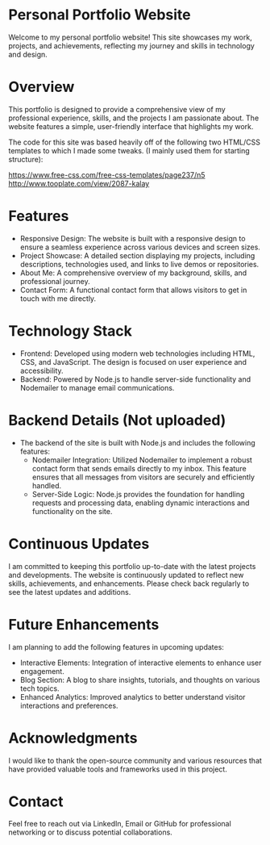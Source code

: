 # Personal Portfolio Website
Welcome to my personal portfolio website! This site showcases my work, projects, and achievements, reflecting my journey and skills in technology and design.

# Overview
This portfolio is designed to provide a comprehensive view of my professional experience, skills, and the projects I am passionate about. The website features a simple, user-friendly interface that highlights my work.

The code for this site was based heavily off of the following two HTML/CSS templates to which I made some tweaks. (I mainly used them for starting structure):

https://www.free-css.com/free-css-templates/page237/n5
http://www.tooplate.com/view/2087-kalay

# Features
  - Responsive Design: The website is built with a responsive design to ensure a seamless experience across various devices and screen sizes.
  - Project Showcase: A detailed section displaying my projects, including descriptions, technologies used, and links to live demos or repositories.
  - About Me: A comprehensive overview of my background, skills, and professional journey.
  - Contact Form: A functional contact form that allows visitors to get in touch with me directly.

# Technology Stack
  - Frontend: Developed using modern web technologies including HTML, CSS, and JavaScript. The design is focused on user experience and accessibility.
  - Backend: Powered by Node.js to handle server-side functionality and Nodemailer to manage email communications.
    
# Backend Details (Not uploaded)
 - The backend of the site is built with Node.js and includes the following features:
    - Nodemailer Integration: Utilized Nodemailer to implement a robust contact form that sends emails directly to my inbox. This feature ensures that all messages from visitors are securely and efficiently handled.
    - Server-Side Logic: Node.js provides the foundation for handling requests and processing data, enabling dynamic interactions and functionality on the site.
  
# Continuous Updates
I am committed to keeping this portfolio up-to-date with the latest projects and developments. The website is continuously updated to reflect new skills, achievements, and enhancements. Please check back regularly to see the latest updates and additions.

# Future Enhancements
I am planning to add the following features in upcoming updates:
  - Interactive Elements: Integration of interactive elements to enhance user engagement.
  - Blog Section: A blog to share insights, tutorials, and thoughts on various tech topics.
  - Enhanced Analytics: Improved analytics to better understand visitor interactions and preferences.

# Acknowledgments
I would like to thank the open-source community and various resources that have provided valuable tools and frameworks used in this project.

# Contact
Feel free to reach out via LinkedIn, Email or GitHub for professional networking or to discuss potential collaborations.
